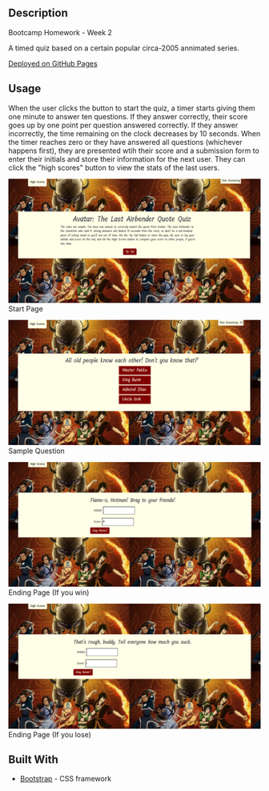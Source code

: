 ## Description

Bootcamp Homework - Week 2

A timed quiz based on a certain popular circa-2005 annimated series. 

[Deployed on GitHub Pages](https://rachelns.github.io/quiz-challenge/)

## Usage

When the user clicks the button to start the quiz, a timer starts giving them one minute to answer ten questions. If they answer correctly, their score goes up by one point per question answered correctly. If they answer incorrectly, the time remaining on the clock decreases by 10 seconds. When the timer reaches zero or they have answered all questions (whichever happens first), they are presented wtih their score and a submission form to enter their initials and store their information for the next user. They can click the "high scores" button to view the stats of the last users.

![Start Page](Images/start-page.png?raw=true "Start Page")
Start Page

![Sample Question](Images/first-question.png?raw=true "Sample Question")
Sample Question

![Winning End Page](Images/winner.png?raw=true "Winning End Page")
Ending Page (If you win) 

![Losing End Page](Images/loser.png?raw=true "Losing End Page")
Ending Page (If you lose)


## Built With

* [Bootstrap](https://getbootstrap.com/docs/4.5/getting-started/introduction/) - CSS framework
